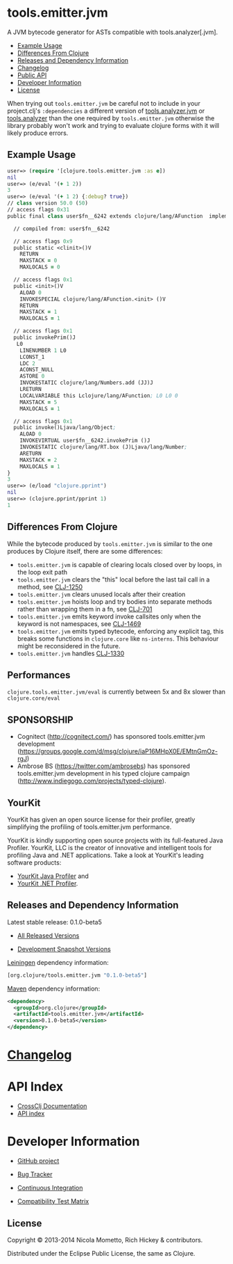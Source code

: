 # tools.emitter.jvm

A JVM bytecode generator for ASTs compatible with tools.analyzer[.jvm].

* [Example Usage](#example-usage)
* [Differences From Clojure](#differences-from-clojure)
* [Releases and Dependency Information](#releases-and-dependency-information)
* [Changelog](#changelog)
* [Public API](#public-api)
* [Developer Information](#developer-information)
* [License](#license)

When trying out `tools.emitter.jvm` be careful not to include in your project.clj's `:dependencies` a different version of [tools.analyzer.jvm](https://github.com/clojure/tools.analyzer.jvm) or [tools.analyzer](https://github.com/clojure/tools.analyzer) than the one required by `tools.emitter.jvm` otherwise the library probably won't work and trying to evaluate clojure forms with it will likely produce errors.

## Example Usage

```clojure
user=> (require '[clojure.tools.emitter.jvm :as e])
nil
user=> (e/eval '(+ 1 2))
3
user=> (e/eval '(+ 1 2) {:debug? true})
// class version 50.0 (50)
// access flags 0x31
public final class user$fn__6242 extends clojure/lang/AFunction  implements clojure/lang/IFn$L  {

  // compiled from: user$fn__6242

  // access flags 0x9
  public static <clinit>()V
    RETURN
    MAXSTACK = 0
    MAXLOCALS = 0

  // access flags 0x1
  public <init>()V
    ALOAD 0
    INVOKESPECIAL clojure/lang/AFunction.<init> ()V
    RETURN
    MAXSTACK = 1
    MAXLOCALS = 1

  // access flags 0x1
  public invokePrim()J
   L0
    LINENUMBER 1 L0
    LCONST_1
    LDC 2
    ACONST_NULL
    ASTORE 0
    INVOKESTATIC clojure/lang/Numbers.add (JJ)J
    LRETURN
    LOCALVARIABLE this Lclojure/lang/AFunction; L0 L0 0
    MAXSTACK = 5
    MAXLOCALS = 1

  // access flags 0x1
  public invoke()Ljava/lang/Object;
    ALOAD 0
    INVOKEVIRTUAL user$fn__6242.invokePrim ()J
    INVOKESTATIC clojure/lang/RT.box (J)Ljava/lang/Number;
    ARETURN
    MAXSTACK = 2
    MAXLOCALS = 1
}
3
user=> (e/load "clojure.pprint")
nil
user=> (clojure.pprint/pprint 1)
1
```

## Differences From Clojure
While the bytecode produced by `tools.emitter.jvm` is similar to the one produces by Clojure itself, there are some differences:
* `tools.emitter.jvm` is capable of clearing locals closed over by loops, in the loop exit path
* `tools.emitter.jvm` clears the "this" local before the last tail call in a method, see [CLJ-1250](http://dev.clojure.org/jira/browse/CLJ-1250)
* `tools.emitter.jvm` clears unused locals after their creation
* `tools.emitter.jvm` hoists loop and try bodies into separate methods rather than wrapping them in a fn, see [CLJ-701](http://dev.clojure.org/jira/browse/CLJ-701)
* `tools.emitter.jvm` emits keyword invoke callsites only when the keyword is not namespaces, see [CLJ-1469](http://dev.clojure.org/jira/browse/CLJ-1469)
* `tools.emitter.jvm` emits typed bytecode, enforcing any explicit tag, this breaks some functions in `clojure.core` like `ns-interns`. This behaviour might be reconsidered in the future.
* `tools.emitter.jvm` handles [CLJ-1330](http://dev.clojure.org/jira/browse/CLJ-1330)

## Performances

`clojure.tools.emitter.jvm/eval` is currently between 5x and 8x slower than `clojure.core/eval`

## SPONSORSHIP

* Cognitect (http://cognitect.com/) has sponsored tools.emitter.jvm development (https://groups.google.com/d/msg/clojure/iaP16MHpX0E/EMtnGmOz-rgJ)
* Ambrose BS (https://twitter.com/ambrosebs) has sponsored tools.emitter.jvm development in his typed clojure campaign (http://www.indiegogo.com/projects/typed-clojure).

## YourKit

YourKit has given an open source license for their profiler, greatly simplifying the profiling of tools.emitter.jvm performance.

YourKit is kindly supporting open source projects with its full-featured Java Profiler. YourKit, LLC is the creator of innovative and intelligent tools for profiling Java and .NET applications. Take a look at YourKit's leading software products:

* <a href="http://www.yourkit.com/java/profiler/index.jsp">YourKit Java Profiler</a> and
* <a href="http://www.yourkit.com/.net/profiler/index.jsp">YourKit .NET Profiler</a>.

## Releases and Dependency Information

Latest stable release: 0.1.0-beta5

* [All Released Versions](http://search.maven.org/#search%7Cgav%7C1%7Cg%3A%22org.clojure%22%20AND%20a%3A%22tools.emitter.jvm%22)

* [Development Snapshot Versions](https://oss.sonatype.org/index.html#nexus-search;gav%7Eorg.clojure%7Etools.emitter.jvm%7E%7E%7E)

[Leiningen](https://github.com/technomancy/leiningen) dependency information:

```clojure
[org.clojure/tools.emitter.jvm "0.1.0-beta5"]
```
[Maven](http://maven.apache.org/) dependency information:

```xml
<dependency>
  <groupId>org.clojure</groupId>
  <artifactId>tools.emitter.jvm</artifactId>
  <version>0.1.0-beta5</version>
</dependency>
```

[Changelog](CHANGELOG.md)
========================================

API Index
========================================

* [CrossClj Documentation](http://crossclj.info/doc/org.clojure/tools.emitter.jvm/lastest/index.html)
* [API index](http://clojure.github.io/tools.emitter.jvm)

Developer Information
========================================

* [GitHub project](https://github.com/clojure/tools.emitter.jvm)

* [Bug Tracker](http://dev.clojure.org/jira/browse/TEMJVM)

* [Continuous Integration](http://build.clojure.org/job/tools.emitter.jvm/)

* [Compatibility Test Matrix](http://build.clojure.org/job/tools.emitter.jvm-test-matrix/)

## License

Copyright © 2013-2014 Nicola Mometto, Rich Hickey & contributors.

Distributed under the Eclipse Public License, the same as Clojure.
